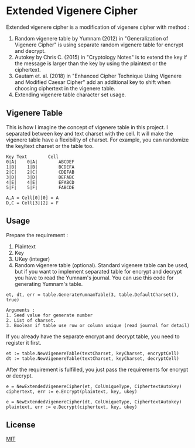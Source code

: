 # Extended Vigenere Cipher

Extended vigenere cipher is a modification of vigenere cipher with method :

1. Random vigenere table by Yumnam (2012) in "Generalization of Vigenere Cipher" is using separate random vigenere table
   for encrypt and decrypt.
3. Autokey by Chris C. (2015) in "Cryptology Notes" is to extend the key if the message is larger than the key by using
   the plaintext or the ciphertext.
4. Gautam et. al. (2018) in "Enhanced Cipher Technique Using Vigenere and Modified Caesar Cipher" add an additional key
   to shift when choosing ciphertext in the vigenere table.
5. Extending vigenere table character set usage.

## Vigenere Table

This is how I imagine the concept of vigenere table in this project. I separated between key and text charset with the
cell. It will make the vigenere table have a flexibility of charset. For example, you can randomize the key/text charset
or the table too.

```
Key	Text		Cell
0|A|	0|A|		ABCDEF
1|B|	1|B|		BCDEFA
2|C|	2|C|		CDEFAB
3|D|	3|D|		DEFABC
4|E|	4|E|		EFABCD
5|F|	5|F|		FABCDE

A,A = Cell[0][0] = A
D,C = Cell[3][2] = F
```

## Usage

Prepare the requirement :

1. Plaintext
2. Key
3. UKey (integer)
4. Random vigenere table (optional). Standard vigenere table can be used, but if you want to implement separated table
   for encrypt and decrypt you have to read the Yumnam's journal. You can use this code for generating Yumnam's table.

```
et, dt, err = table.GenerateYumnamTable(3, table.DefaultCharset(), true)

Arguments :
1. Seed value for generate number
2. List of charset.
3. Boolean if table use row or column unique (read journal for detail) 
```

If you already have the separate encrypt and decrypt table, you need to register it first.

```
et := table.NewVigenereTable(textCharset, keyCharset, encryptCell)
dt := table.NewVigenereTable(textCharset, keyCharset, decryptCell)
```

After the requirement is fulfilled, you just pass the requirements for encrypt or decrypt.

```
e = NewExtendedVigenereCipher(et, ColUniqueType, CiphertextAutokey)
ciphertext, err := e.Encrypt(plaintext, key, ukey)

e = NewExtendedVigenereCipher(dt, ColUniqueType, CiphertextAutokey)
plaintext, err := e.Decrypt(ciphertext, key, ukey)
```

## License

[MIT](https://choosealicense.com/licenses/mit/)